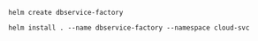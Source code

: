     helm create dbservice-factory
    
    helm install . --name dbservice-factory --namespace cloud-svc